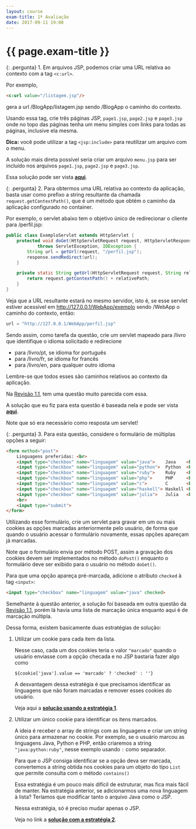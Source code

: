 ```yaml
---
layout: course
exam-title: 1ª Avaliação
date: 2017-09-11 19:00
---
```


# {{ page.exam-title }}

{: .pergunta}
1\. Em arquivos JSP, podemos criar uma URL relativa ao contexto com a tag `<c:url>`.

<div class="pergunta" markdown="1">

Por exemplo,

```html
<c:url value="/listagem.jsp"/>
```

gera a url <a>/BlogApp/listagem.jsp</a> sendo <a>/BlogApp</a> o caminho do contexto.

Usando essa tag, crie três páginas JSP, `page1.jsp`, `page2.jsp` e `page3.jsp` onde no topo das
páginas tenha um menu simples com links para todas as páginas, inclusive ela mesma.

</div>

**Dica:** você pode utilizar a tag `<jsp:include>` para reutilizar um arquivo com o menu.

<div class="resposta" markdown="1">

A solução mais direta possível seria criar um arquivo `menu.jsp` para ser incluído nos arquivos
`page1.jsp`, `page2.jsp` e `page3.jsp`.

Essa solução pode ser vista [**aqui**][questao1].

</div>

{: .pergunta}
2\. Para obtermos uma URL relativa ao contexto da aplicação, basta usar como prefixo a string
resultante da chamada `request.getContextPath()`, que é um método que obtém o caminho da aplicação
configurado no container.

<div class="pergunta" markdown="1">

Por exemplo, o servlet abaixo tem o objetivo único de redirecionar o cliente para <a>/perfil.jsp</a>:

```java
public class ExemploServlet extends HttpServlet {
    protected void doGet(HttpServletRequest request, HttpServletResponse response)
            throws ServletException, IOException {
        String url = getUrl(request, "/perfil.jsp");
        response.sendRedirect(url);
    }

    private static String getUrl(HttpServletRequest request, String relativePath) {
        return request.getContextPath() + relativePath;
    }
}
```

Veja que a URL resultante estará no mesmo servidor, isto é, se esse servlet estiver acessível em
<a>http://127.0.0.1/WebApp/exemplo</a> sendo <a>/WebApp</a> o caminho do contexto, então:

```java
url = "http://127.0.0.1/WebApp/perfil.jsp"
```

Sendo assim, como tarefa da questão, crie um servlet mapeado para <a>/livro</a> que identifique o
idioma solicitado e redirecione

- para <a>/livro/pt</a>, se idioma for português
- para <a>/livro/fr</a>, se idioma for francês
- para <a>/livro/en</a>, para qualquer outro idioma

Lembre-se que todos esses são caminhos relativos ao contexto da aplicação.

</div>

<div class="resposta" markdown="1">

Na [Revisão 1.1][rev1.1], tem uma questão muito parecida com essa.

A solução que eu fiz para esta questão é baseada nela e pode ser vista [**aqui**][questao2].

Note que só era necessário como resposta um servlet!

</div>

{: .pergunta}
3\. Para esta questão, considere o formulário de múltiplas opções a seguir:

```html
<form method="post">
    Linguagens preferidas: <br>
    <input type="checkbox" name="linguagem" value="java">    Java    <br>
    <input type="checkbox" name="linguagem" value="python">  Python  <br>
    <input type="checkbox" name="linguagem" value="ruby">    Ruby    <br>
    <input type="checkbox" name="linguagem" value="php">     PHP     <br>
    <input type="checkbox" name="linguagem" value="c">       C       <br>
    <input type="checkbox" name="linguagem" value="haskell"> Haskell <br>
    <input type="checkbox" name="linguagem" value="julia">   Julia   <br> 
    <br>
    <input type="submit">
</form>
```

<div class="pergunta" markdown="1">

Utilizando esse formulário, crie um servlet para gravar em um ou mais cookies as opções marcadas
anteriormente pelo usuário, de forma que quando o usuário acessar o formulário novamente, essas
opções apareçam já marcadas.

Note que o formulário envia por método POST, assim a gravação dos cookies devem ser implementados no
método `doPost()` enquanto o formulário deve ser exibido para o usuário no método `doGet()`.

Para que uma opção apareça pré-marcada, adicione o atributo `checked` à tag `<input>`:

```html
<input type="checkbox" name="linguagem" value="java" checked>
```

</div>

<div class="resposta" markdown="1">

Semelhante à questão anterior, a solução foi baseada em outra questão da [Revisão 1.1][rev1.1],
porém lá havia uma lista de marcação única enquanto aqui é de marcação múltipla.

Dessa forma, existem basicamente duas estratégias de solução:

 1. Utilizar um cookie para cada item da lista.

    Nesse caso, cada um dos cookies teria o valor `"marcado"` quando o usuário enviasse com a opção
    checada e no JSP bastaria fazer algo como

    ```
    ${cookie['java'].value == 'marcado' ? 'checked' : ''}
    ```

    A desvantagem dessa estratégia é que precisamos identificar as linguagens que não foram marcadas
    e remover esses cookies do usuário.

    Veja aqui a [**solução usando a estratégia 1**][questao3-s1].

 2. Utilizar um único cookie para identificar os itens marcados.

    A ideia é receber o array de strings com as linguagens e criar um string único para armazenar
    no cookie. Por exemplo, se o usuário marcou as linguagens Java, Python e PHP, então criaremos a
    string `"java:python:ruby"`, nesse exemplo usando `:` como separador.

    Para que o JSP consiga identificar se a opção deva ser marcada, convertemos a string obtida nos
    cookies para um objeto do tipo `List` que permite consulta com o método `contains()`

    Essa estratégia é um pouco mais difícil de estruturar, mas fica mais fácil de manter. Na
    estratégia anterior, se adicionarmos uma nova linguagem à lista? Teríamos que modificar tanto o
    arquivo Java como o JSP.

    Nessa estratégia, só é preciso mudar apenas o JSP.

    Veja no link a [**solução com a estratégia 2**][questao3-s2].

</div>

[questao1]: https://gist.github.com/wagnerluis1982/549658754ff432450f96a5172fb6c8a7 
[questao2]: https://gist.github.com/wagnerluis1982/48a17252bd4cd83486e448e98b533bd9
[questao3-s1]: https://gist.github.com/wagnerluis1982/ef23ee1f99f3e967fb52f2c5a5c879e4
[questao3-s2]: https://gist.github.com/wagnerluis1982/965c1ade88279eb7bb13f3670bfbd831
[rev1.1]: revisao11.html
